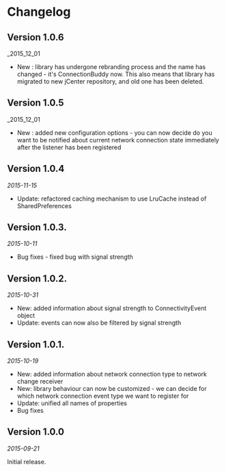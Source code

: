 Changelog
=========

## Version 1.0.6

_2015_12_01

* New : library has undergone rebranding process and the name has changed - it's ConnectionBuddy now. This also means that library has
        migrated to new jCenter repository, and old one has been deleted.

## Version 1.0.5

_2015_12_01

* New : added new configuration options - you can now decide do you want to be notified about current network connection state
        immediately after the listener has been registered

## Version 1.0.4

_2015-11-15_

* Update: refactored caching mechanism to use LruCache instead of SharedPreferences

## Version 1.0.3.

_2015-10-11_

* Bug fixes - fixed bug with signal strength

## Version 1.0.2.
_2015-10-31_

* New: added information about signal strength to ConnectivityEvent object
* Update: events can now also be filtered by signal strength

## Version 1.0.1.

_2015-10-19_

* New: added information about network connection type to network change receiver
* New: library behaviour can now be customized - we can decide for which network connection event type we want to register for
* Update: unified all names of properties
* Bug fixes 

## Version 1.0.0

_2015-09-21_

Initial release.
